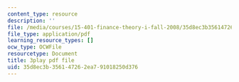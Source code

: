 ```yaml
---
content_type: resource
description: ''
file: /media/courses/15-401-finance-theory-i-fall-2008/35d8ec3b356147262ea791018250d376_hyc8h5T76BE.pdf
file_type: application/pdf
learning_resource_types: []
ocw_type: OCWFile
resourcetype: Document
title: 3play pdf file
uid: 35d8ec3b-3561-4726-2ea7-91018250d376
---
```

